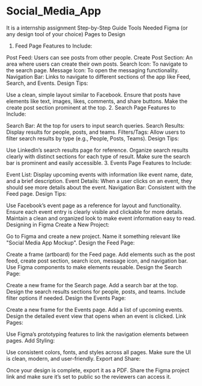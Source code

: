 # Social_Media_App
It is a internship assignment
Step-by-Step Guide
Tools Needed
Figma (or any design tool of your choice)
Pages to Design
1. Feed Page
Features to Include:

Post Feed: Users can see posts from other people.
Create Post Section: An area where users can create their own posts.
Search Icon: To navigate to the search page.
Message Icon: To open the messaging functionality.
Navigation Bar: Links to navigate to different sections of the app like Feed, Search, and Events.
Design Tips:

Use a clean, simple layout similar to Facebook.
Ensure that posts have elements like text, images, likes, comments, and share buttons.
Make the create post section prominent at the top.
2. Search Page
Features to Include:

Search Bar: At the top for users to input search queries.
Search Results: Display results for people, posts, and teams.
Filters/Tags: Allow users to filter search results by type (e.g., People, Posts, Teams).
Design Tips:

Use LinkedIn’s search results page for reference.
Organize search results clearly with distinct sections for each type of result.
Make sure the search bar is prominent and easily accessible.
3. Events Page
Features to Include:

Event List: Display upcoming events with information like event name, date, and a brief description.
Event Details: When a user clicks on an event, they should see more details about the event.
Navigation Bar: Consistent with the Feed page.
Design Tips:

Use Facebook’s event page as a reference for layout and functionality.
Ensure each event entry is clearly visible and clickable for more details.
Maintain a clean and organized look to make event information easy to read.
Designing in Figma
Create a New Project:

Go to Figma and create a new project.
Name it something relevant like "Social Media App Mockup".
Design the Feed Page:

Create a frame (artboard) for the Feed page.
Add elements such as the post feed, create post section, search icon, message icon, and navigation bar.
Use Figma components to make elements reusable.
Design the Search Page:

Create a new frame for the Search page.
Add a search bar at the top.
Design the search results sections for people, posts, and teams.
Include filter options if needed.
Design the Events Page:

Create a new frame for the Events page.
Add a list of upcoming events.
Design the detailed event view that opens when an event is clicked.
Link Pages:

Use Figma’s prototyping features to link the navigation elements between pages.
Add Styling:

Use consistent colors, fonts, and styles across all pages.
Make sure the UI is clean, modern, and user-friendly.
Export and Share:

Once your design is complete, export it as a PDF.
Share the Figma project link and make sure it’s set to public so the reviewers can access it.
